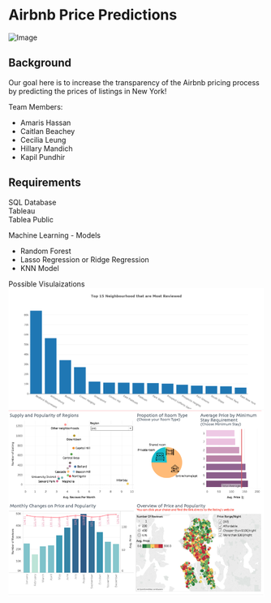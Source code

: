 # Airbnb Price Predictions

![Image](https://slack-imgs.com/?c=1&o1=ro&url=https%3A%2F%2Fwww.newyorkhotels.org%2F%2Fimg_new%2Ftop_banner2.png)

## Background

Our goal here is to increase the transparency of the Airbnb pricing process by predicting the prices of listings in New York!

Team Members:
* Amaris Hassan 
* Caitlan Beachey
* Cecilia Leung
* Hillary Mandich
* Kapil Pundhir

## Requirements

SQL Database<br>
Tableau<br>
Tablea Public<br>

Machine Learning - Models

* Random Forest
* Lasso Regression or Ridge Regression
* KNN Model

Possible Visulaizations <br>
![Image](https://github.com/kman4/AirbnbPredictions/blob/main/Images/Bar.png)
![Image](https://github.com/kman4/AirbnbPredictions/blob/main/Images/Tableau.PNG)
